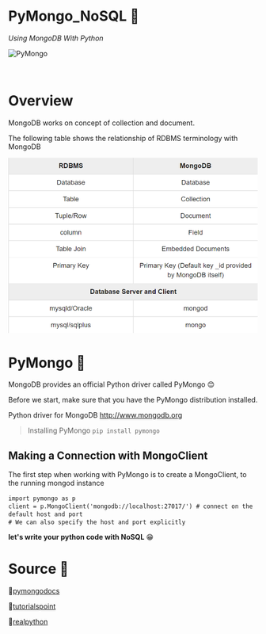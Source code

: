 # PyMongo_NoSQL :clap:
*Using MongoDB With Python*
<br>

![PyMongo](https://files.realpython.com/media/Introduction-to-MongoDB-and-Python_Watermarked.a867c7233f3e.jpg)

<br>

# Overview

MongoDB works on concept of collection and document.

The following table shows the relationship of RDBMS terminology with MongoDB

![Overview](https://github.com/edosept/PyMongo_NoSQL/blob/main/Overview.png)

# PyMongo :leaves:
MongoDB provides an official Python driver called PyMongo :blush:

Before we start, make sure that you have the PyMongo distribution installed.

Python driver for MongoDB <http://www.mongodb.org>
>Installing PyMongo `pip install pymongo`

## Making a Connection with MongoClient
The first step when working with PyMongo is to create a MongoClient, to the running mongod instance

```
import pymongo as p
client = p.MongoClient('mongodb://localhost:27017/') # connect on the default host and port
# We can also specify the host and port explicitly
```

**let's write your python code with NoSQL** :grin:

# Source :book:
:file_folder:[pymongodocs](https://pymongo.readthedocs.io/en/stable/tutorial.html)

:file_folder:[tutorialspoint](https://www.tutorialspoint.com/mongodb/index.htm)

:file_folder:[realpython](https://realpython.com/introduction-to-mongodb-and-python/)
